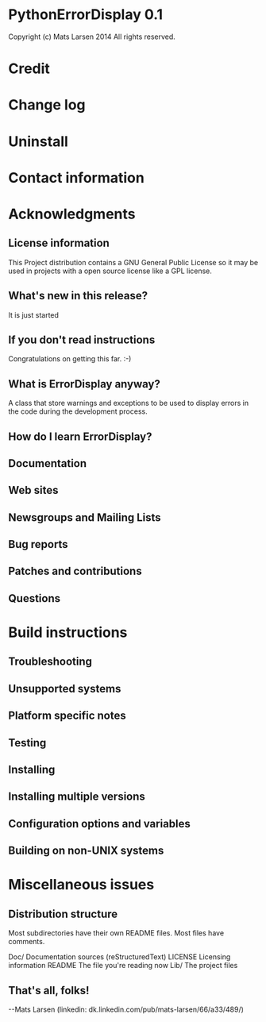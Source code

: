 PythonErrorDisplay 0.1
======================

Copyright (c) Mats Larsen 2014
All rights reserved.

Credit
======

Change log
==========

Uninstall
=========

Contact information
===================

Acknowledgments
===============

License information
-------------------

This Project distribution contains a GNU General Public License so it may be used in projects with a open source license like a GPL license.



What's new in this release?
---------------------------
It is just started


If you don't read instructions
------------------------------

Congratulations on getting this far. :-)

What is ErrorDisplay anyway?
----------------------
A class that store warnings and exceptions to be used to display errors in the code during the development process. 

How do I learn ErrorDisplay?
----------------------

Documentation
-------------

Web sites
---------


Newsgroups and Mailing Lists
----------------------------

Bug reports
-----------


Patches and contributions
-------------------------

Questions
---------

Build instructions
==================

Troubleshooting
---------------

Unsupported systems
-------------------


Platform specific notes
-----------------------


Testing
-------

Installing
----------
Installing multiple versions
----------------------------

Configuration options and variables
-----------------------------------
Building on non-UNIX systems
----------------------------

Miscellaneous issues
====================

Distribution structure
----------------------

Most subdirectories have their own README files.  Most files have
comments.


Doc/            Documentation sources (reStructuredText)
LICENSE         Licensing information
README          The file you're reading now
Lib/		The project files

That's all, folks!
------------------

--Mats Larsen (linkedin: dk.linkedin.com/pub/mats-larsen/66/a33/489/)
